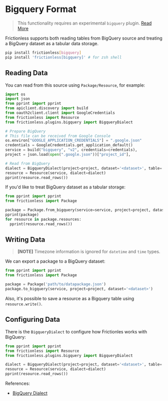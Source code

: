 # Bigquery Format

> This functionality requires an experimental `bigquery` plugin. [Read More](../../references/plugins-reference.md)

Frictionless supports both reading tables from BigQuery source and treating a BigQuery dataset as a tabular data storage.

```bash title="CLI"
pip install frictionless[bigquery]
pip install 'frictionless[bigquery]' # for zsh shell
```

## Reading Data

You can read from this source using `Package/Resource`, for example:

```python title="Python"
import os
import json
from pprint import pprint
from apiclient.discovery import build
from oauth2client.client import GoogleCredentials
from frictionless import Resource
from frictionless.plugins.bigquery import BigqueryDialect

# Prepare BigQuery
# This file can be received from Google Console
os.environ["GOOGLE_APPLICATION_CREDENTIALS"] = ".google.json"
credentials = GoogleCredentials.get_application_default()
service = build("bigquery", "v2", credentials=credentials),
project = json.load(open(".google.json"))["project_id"],

# Read from BigQuery
dialect = BigqueryDialect(project=project, dataset='<dataset>', table='<table>')
resource = Resource(service, dialect=dialect)
pprint(resource.read_rows())
```

If you'd like to treat BigQuery dataset as a tabular storage:

```python title="Python"
from pprint import pprint
from frictionless import Package

package = Package.from_bigquery(service=service, project=project, dataset='<dataset>')
pprint(package)
for resource in package.resources:
  pprint(resource.read_rows())
```

## Writing Data

> **[NOTE]** Timezone information is ignored for `datetime` and `time` types.

We can export a package to a BigQuery dataset:

```python
from pprint import pprint
from frictionless import Package

package = Package('path/to/datapackage.json')
package.to_bigquery(service, project=project, dataset='<dataset>')
```

Also, it's possible to save a resource as a Bigquery table using `resource.write()`.

## Configuring Data

There is the `BigqueryDialect` to configure how Frictionles works with BigQuery:

```python
from pprint import pprint
from frictionless import Resource
from frictionless.plugins.bigquery import BigqueryDialect

dialect = BigqueryDialect(project=project, dataset='<dataset>', table='<table>'
resource = Resource(service, dialect=dialect)
pprint(resource.read_rows())
```

References:
- [BigQuery Dialect](../../references/formats-reference.md#bigquery)
